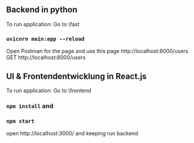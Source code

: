 ## Backend in python
To run application: Go to \fast
### `uvicorn main:app --reload`

Open Postman for the page and use this page http://localhost:8000/users GET http://localhost:8000/users 

## UI & Frontendentwicklung in React.js
To run application: Go to \frontend

### `npm install` and
### `npm start`
open http://localhost:3000/ and keeping run backend
